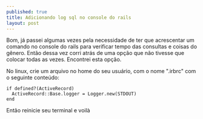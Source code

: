 ```yaml
---
published: true
title: Adicionando log sql no console do rails
layout: post
---
```

Bom, já passei algumas vezes pela necessidade de ter que acrescentar um comando no console do rails para verificar tempo das consultas e coisas do gênero. Então dessa vez corri atrás de uma opção que não tivesse que colocar todas as vezes. Encontrei esta opção.

No linux, crie um arquivo no home do seu usuário, com o nome ".irbrc" com o seguinte conteúdo:

    if defined?(ActiveRecord)
      ActiveRecord::Base.logger = Logger.new(STDOUT)
    end

Então reinicie seu terminal e voilà